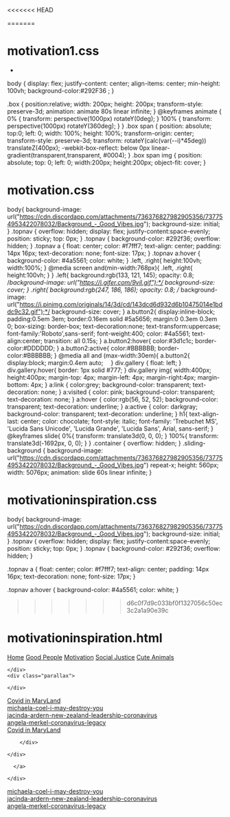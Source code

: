 <<<<<<< HEAD

=======
# motivation1.css
*
body
{
  display: flex;
  justify-content: center;
  align-items: center;
  min-height: 100vh;
  background-color:#292F36 ;
}

.box
{
position:relative;
width: 200px;
height: 200px;
transform-style: preserve-3d;
animation: animate 80s linear infinite;
}
@keyframes animate
{
  0%
  {
    transform: perspective(1000px) rotateY(0deg);
  }
  100%
  {
    transform: perspective(1000px) rotateY(360deg);
  }
}
.box span
{
  position: absolute;
  top:0;
left: 0;
  width: 100%;
  height: 100%;
  transform-origin: center;
  transform-style: preserve-3d;
  transform: rotateY(calc(var(--i)*45deg)) translateZ(400px);
  -webkit-box-reflect: below 0px linear-gradient(transparent,transparent, #0004);
}
.box span img
{
  position: absolute;
  top: 0;
  left: 0;
  width:200px;
  height:200px;
  object-fit: cover;
}
# motivation.css
body{
  background-image: url("https://cdn.discordapp.com/attachments/736376827982905356/737754953422078032/Background_-_Good_Vibes.jpg");
  background-size: initial;
}
.topnav {
  overflow: hidden;
  display: flex;
  justify-content:space-evenly;
  position: sticky;
  top: 0px;
}
.topnav {
  background-color: #292f36;
  overflow: hidden;
}
.topnav a {
  float: center;
  color: #f7fff7;
  text-align: center;
  padding: 14px 16px;
  text-decoration: none;
  font-size: 17px;
}
.topnav a:hover {
  background-color: #4a5561;
  color: white;
}
.left, .right{
  height:100vh;
  width:100%;
}
@media screen and(min-width:768px){
  .left, .right{
    height:100vh;
  }
}
.left{
  background:rgb(133, 121, 145);
  opacity: 0.8;
 /*background-image: url("https://i.gifer.com/9vil.gif");*/
  background-size: cover;
}
.right{
  background:rgb(247, 186, 186);
  opacity: 0.8;
  /* background-image: url("https://i.pinimg.com/originals/14/3d/cd/143dcd6d932d6b10475014e1bddc9c32.gif");*/
  background-size: cover;
}
a.button2{
  display:inline-block;
  padding:0.5em 3em;
  border:0.16em solid #5a5656;
  margin:0 0.3em 0.3em 0;
  box-sizing: border-box;
  text-decoration:none;
  text-transform:uppercase;
  font-family:'Roboto',sans-serif;
  font-weight:400;
  color: #4a5561;
  text-align:center;
  transition: all 0.15s;
  }
  a.button2:hover{
  color:#3d1c1c;
  border-color:#DDDDDD;
  }
  a.button2:active{
  color:#BBBBBB;
  border-color:#BBBBBB;
  }
  @media all and (max-width:30em){
  a.button2{
  display:block;
  margin:0.4em auto;
   }
div.gallery {
  float: left;
}
div.gallery.hover{
  border: 1px solid #777;
}
div.gallery img{
  width:400px;
  height:400px;
  margin-top: 4px;
  margin-left: 4px;
  margin-right:4px;
  margin-bottom: 4px;
}
a:link {
  color:grey;
  background-color: transparent;
  text-decoration: none;
}
a:visited {
  color: pink;
  background-color: transparent;
  text-decoration: none;
}
a:hover {
  color:rgb(56, 52, 52);
  background-color: transparent;
  text-decoration: underline;
}
a:active {
  color: darkgray;
  background-color: transparent;
  text-decoration: underline;
}
h1{
  text-align-last: center;
  color: chocolate;
  font-style: italic;
  font-family: 'Trebuchet MS', 'Lucida Sans Unicode', 'Lucida Grande', 'Lucida Sans', Arial, sans-serif;
}
@keyframes slide{
  0%{
    transform: translate3d(0, 0, 0);
  }
  100%{
    transform: translate3d(-1692px, 0, 0);
  }
}
.container {
  overflow: hidden;
}
.sliding-background {
  background-image: url("https://cdn.discordapp.com/attachments/736376827982905356/737754953422078032/Background_-_Good_Vibes.jpg") repeat-x;
  height: 560px;
  width: 5076px;
  animation: slide 60s linear infinite;
}

# motivationinspiration.css
body{
  background-image: url("https://cdn.discordapp.com/attachments/736376827982905356/737754953422078032/Background_-_Good_Vibes.jpg");
  background-size: initial;
}
.topnav {
  overflow: hidden;
  display: flex;
  justify-content:space-evenly;
  position: sticky;
  top: 0px;
}
.topnav {
  background-color: #292f36;
  overflow: hidden;
}

.topnav a {
  float: center;
  color: #f7fff7;
  text-align: center;
  padding: 14px 16px;
  text-decoration: none;
  font-size: 17px;
}

.topnav a:hover {
  background-color: #4a5561;
  color: white;
}
>>>>>>> d6c0f7d9c033bf0f1327056c50ec3c2a1a90e39c
# motivationinspiration.html
<!DOCTYPE html>
<html lang="en">
<head>
  <meta charset="UTF-8">
  <meta name="viewport" content="width=device-width, initial-scale=1.0">
  <link rel="stylesheet" href="https://maxcdn.bootstrapcdn.com/bootstrap/4.0.0/css/bootstrap.min.css"
  integrity="sha384-Gn5384xqQ1aoWXA+058RXPxPg6fy4IWvTNh0E263XmFcJlSAwiGgFAW/dAiS6JXm" crossorigin="anonymous">
  <link rel="stylesheet" href="motivation.css">
  <title>motivation</title>
</head>
<body>
<section>
  <div class="topnav">
    <a class="active" href="index.html">Home</a>
    <a href="goodPeople.html">Good People</a>
    <a href="motivation.html">Motivation</a>
    <a href="socialJustice.html">Social Justice</a>
    <a href="animals.html">Cute Animals</a>
  </div>
</section>
  <div class="container">
    <div class="sliding-background">

    </div>
    <div class="parallax">

    </div>
<section>
  <div class="stories">

  <section>
    <div class="stories">
      <a target="_link">
        <div class="content1">
          <a href="https://247sports.com/college/maryland/Article/Maryland-football-Big-Ten-COVID-19-testing-149618687/">Covid in MaryLand</a>
        </div>
        <div class="content2">
          <a href="https://www.vulture.com/article/michaela-coel-i-may-destroy-you.html">michaela-coel-i-may-destroy-you</a>
        </div>
        <div class="content3">
          <a href="https://i0.wp.com/miss-mental.com/wp-content/uploads/2019/11/I-am-stronger-than-my-strongest-excuse-640x1024.png?resize=320%2C512&ssl=1"></a>
        </div>
        <div class="content4">
          <a href="https://www.theatlantic.com/politics/archive/2020/04/jacinda-ardern-new-zealand-leadership-coronavirus/610237/">jacinda-ardern-new-zealand-leadership-coronavirus</a>
        </div>
        <div class="content5">
          <a href="https://www.washingtonpost.com/world/europe/angela-merkel-coronavirus-legacy/2020/07/16/fab207c2-c5d1-11ea-a825-8722004e4150_story.html">angela-merkel-coronavirus-legacy</a>
        </div>
        <div class="content6">
    <a target="_link">
    <div class="left d-flex justify-content-center align-items-center">
      <a href="https://247sports.com/college/maryland/Article/Maryland-football-Big-Ten-COVID-19-testing-149618687/" class="button2">Covid in MaryLand</a>

        </div>

    </div>
</div>
</section>

      </a>
<section>

    </div>
  <div class="left d-flex justify-content-center align-items-center">
    <a href="https://www.vulture.com/article/michaela-coel-i-may-destroy-you.html" class="button2">michaela-coel-i-may-destroy-you</a>

</section>

  </section>
<section>
  <div class="left d-flex justify-content-center align-items-center">
    <a href="https://www.theatlantic.com/politics/archive/2020/04/jacinda-ardern-new-zealand-leadership-coronavirus/610237/" class="button2">jacinda-ardern-new-zealand-leadership-coronavirus</a>
</section>

<section>

  <div class="left d-flex justify-content-center align-items-center">
    <a href="https://www.washingtonpost.com/world/europe/angela-merkel-coronavirus-legacy/2020/07/16/fab207c2-c5d1-11ea-a825-8722004e4150_story.html" class="button2">angela-merkel-coronavirus-legacy</a>

</section>

  <div class="parallax">

  </div>

</div>
